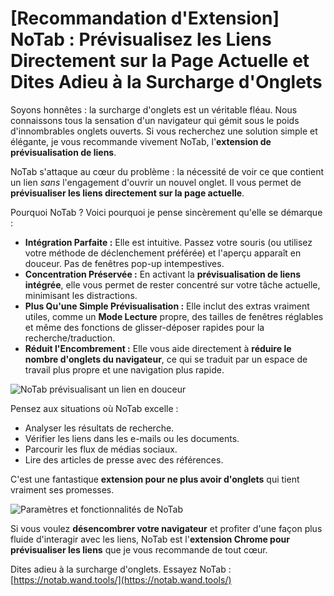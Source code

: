 # [Recommandation d'Extension] NoTab : Prévisualisez les Liens Directement sur la Page Actuelle et Dites Adieu à la Surcharge d'Onglets

Soyons honnêtes : la surcharge d'onglets est un véritable fléau. Nous connaissons tous la sensation d'un navigateur qui gémit sous le poids d'innombrables onglets ouverts. Si vous recherchez une solution simple et élégante, je vous recommande vivement NoTab, l'**extension de prévisualisation de liens**.

NoTab s'attaque au cœur du problème : la nécessité de voir ce que contient un lien *sans* l'engagement d'ouvrir un nouvel onglet. Il vous permet de **prévisualiser les liens directement sur la page actuelle**.

Pourquoi NoTab ? Voici pourquoi je pense sincèrement qu'elle se démarque :

*   **Intégration Parfaite :** Elle est intuitive. Passez votre souris (ou utilisez votre méthode de déclenchement préférée) et l'aperçu apparaît en douceur. Pas de fenêtres pop-up intempestives.
*   **Concentration Préservée :** En activant la **prévisualisation de liens intégrée**, elle vous permet de rester concentré sur votre tâche actuelle, minimisant les distractions.
*   **Plus Qu'une Simple Prévisualisation :** Elle inclut des extras vraiment utiles, comme un **Mode Lecture** propre, des tailles de fenêtres réglables et même des fonctions de glisser-déposer rapides pour la recherche/traduction.
*   **Réduit l'Encombrement :** Elle vous aide directement à **réduire le nombre d'onglets du navigateur**, ce qui se traduit par un espace de travail plus propre et une navigation plus rapide.

![NoTab prévisualisant un lien en douceur](images/notab1.png)

Pensez aux situations où NoTab excelle :
*   Analyser les résultats de recherche.
*   Vérifier les liens dans les e-mails ou les documents.
*   Parcourir les flux de médias sociaux.
*   Lire des articles de presse avec des références.

C'est une fantastique **extension pour ne plus avoir d'onglets** qui tient vraiment ses promesses.

![Paramètres et fonctionnalités de NoTab](images/notab2.png)

Si vous voulez **désencombrer votre navigateur** et profiter d'une façon plus fluide d'interagir avec les liens, NoTab est l'**extension Chrome pour prévisualiser les liens** que je vous recommande de tout cœur.

Dites adieu à la surcharge d'onglets. Essayez NoTab : [https://notab.wand.tools/](https://notab.wand.tools/)
